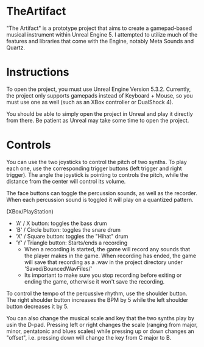 # TheArtifact

"The Artifact" is a prototype project that aims to create a gamepad-based musical instrument within Unreal Engine 5. I attempted to utilize much of the features and libraries that come with the Engine, notably Meta Sounds and Quartz. 

# Instructions

To open the project, you must use Unreal Engine Version 5.3.2. Currently, the project only supports gamepads instead of Keyboard + Mouse, so you must use one as well (such as an XBox controller or DualShock 4). 

You should be able to simply open the project in Unreal and play it directly from there. Be patient as Unreal may take some time to open the project. 

# Controls

You can use the two joysticks to control the pitch of two synths. To play each one, use the corresponding trigger buttons (left trigger and right trigger). The angle the joystick is pointing to controls the pitch, while the distance from the center will control its volume. 

The face buttons can toggle the percussion sounds, as well as the recorder. When each percussion sound is toggled it will play on a quantized pattern. 

(XBox/PlayStation)
- 'A' / X button: toggles the bass drum
- 'B' / Circle button: toggles the snare drum
- 'X' / Square button: toggles the "Hihat" drum
- 'Y' / Triangle button: Starts/ends a recording
    - When a recording is started, the game will record any sounds that the player makes in the game. When recording has ended, the game will save that recording as a .wav in the project directory under 'Saved/BouncedWavFiles/'
    - Its important to make sure you stop recording before exiting or ending the game, otherwise it won't save the recording.

To control the tempo of the percussive rhythm, use the shoulder button. The right shoulder button increases the BPM by 5 while the left shoulder button decreases it by 5. 

You can also change the musical scale and key that the two synths play by usin the D-pad. Pressing left or right changes the scale (ranging from major, minor, pentatonic and blues scales) while pressing up or down changes an "offset", i.e. pressing down will change the key from C major to B. 